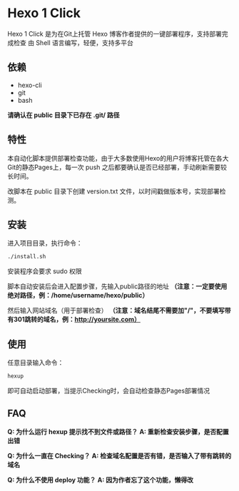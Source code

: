 # Hexo 1 Click

Hexo 1 Click 是为在Git上托管 Hexo 博客作者提供的一键部署程序，支持部署完成检查
由 Shell 语言编写，轻便，支持多平台

## 依赖

* hexo-cli
* git
* bash

**请确认在 public 目录下已存在 .git/ 路径**

## 特性

本自动化脚本提供部署检查功能，由于大多数使用Hexo的用户将博客托管在各大Git的静态Pages上，每一次 push 之后都要确认是否已经部署，手动刷新需要较长时间。

改脚本在 public 目录下创建 version.txt 文件，以时间戳做版本号，实现部署检测。

## 安装

进入项目目录，执行命令：
```bash
./install.sh
```
安装程序会要求 sudo 权限

脚本自动安装后会进入配置步骤，先输入public路径的地址
**（注意：一定要使用绝对路径，例：/home/username/hexo/public）**

然后输入网站域名（用于部署检查）
**（注意：域名结尾不需要加"/"，不要填写带有301跳转的域名，例：http://yoursite.com）**

## 使用

任意目录输入命令：
```bash
hexup
```
即可自动启动部署，当提示Checking时，会自动检查静态Pages部署情况

## FAQ

**Q: 为什么运行 hexup 提示找不到文件或路径？**
**A: 重新检查安装步骤，是否配置出错**

**Q: 为什么一直在 Checking？**
**A: 检查域名配置是否有错，是否输入了带有跳转的域名**

**Q: 为什么不使用 deploy 功能？**
**A: 因为作者忘了这个功能，懒得改**
